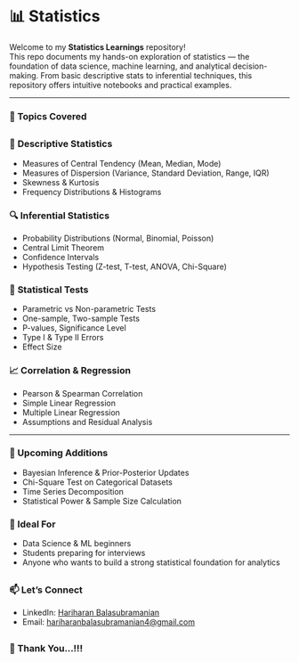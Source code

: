 # 📊 Statistics

Welcome to my **Statistics Learnings** repository!  
This repo documents my hands-on exploration of statistics — the foundation of data science, machine learning, and analytical decision-making. From basic descriptive stats to inferential techniques, this repository offers intuitive notebooks and practical examples.

---

### 🧠 Topics Covered


##

### 📌 **Descriptive Statistics**
- Measures of Central Tendency (Mean, Median, Mode)
- Measures of Dispersion (Variance, Standard Deviation, Range, IQR)
- Skewness & Kurtosis
- Frequency Distributions & Histograms

### 🔍 **Inferential Statistics**
- Probability Distributions (Normal, Binomial, Poisson)
- Central Limit Theorem
- Confidence Intervals
- Hypothesis Testing (Z-test, T-test, ANOVA, Chi-Square)

### 🧪 **Statistical Tests**
- Parametric vs Non-parametric Tests
- One-sample, Two-sample Tests
- P-values, Significance Level
- Type I & Type II Errors
- Effect Size

### 📈 **Correlation & Regression**
- Pearson & Spearman Correlation
- Simple Linear Regression
- Multiple Linear Regression
- Assumptions and Residual Analysis

--- 

### 🌱 Upcoming Additions
 - Bayesian Inference & Prior-Posterior Updates
 - Chi-Square Test on Categorical Datasets
 - Time Series Decomposition
 - Statistical Power & Sample Size Calculation

### 🙌 Ideal For
 - Data Science & ML beginners
 - Students preparing for interviews
 - Anyone who wants to build a strong statistical foundation for analytics

##

### 📫 Let’s Connect
 - LinkedIn: [Hariharan Balasubramanian](www.linkedin.com/in/hariharan-balasubramanian97)
- Email: hariharanbalasubramanian4@gmail.com

##

### 🙏 Thank You...!!!
